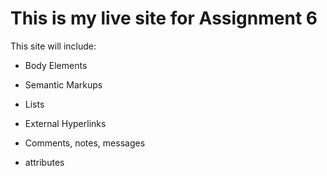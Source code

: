 # This is my live site for Assignment 6

This site will include:
- Body Elements

- Semantic Markups

- Lists

- External Hyperlinks

- Comments, notes, messages

- attributes
